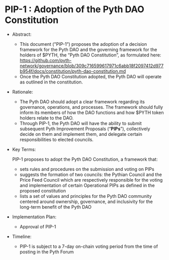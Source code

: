 # PIP-1 : Adoption of the Pyth DAO Constitution

- Abstract:
    - This document ("PIP-1”) proposes the adoption of a decision framework for the Pyth DAO and the governing framework for the holders of $PYTH, the “Pyth DAO Constitution”, as formulated here: https://github.com/pyth-network/governance/blob/309c716599617971c6abb18f2097412d977b954f/docs/constitution/pyth-dao-constitution.md
    - Once the Pyth DAO Constitution adopted, the Pyth DAO will operate as outlined in the constitution.

- Rationale:
    - The Pyth DAO should adopt a clear framework regarding its governance, operations, and processes. The framework should fully inform its members of how the DAO functions and how $PYTH token holders relate to the DAO.
    - Through PIP-1, the Pyth DAO will have the ability to submit subsequent Pyth Improvement Proposals (“**PIPs**”), collectively decide on them and implement them, and delegate certain responsibilities to elected councils.

- Key Terms:
    
    PIP-1 proposes to adopt the Pyth DAO Constitution, a framework that:
    
    - sets rules and procedures on the submission and voting on PIPs
    - suggests the formation of two councils: the Pythian Council and the Price Feed Council which are respectively responsible for the voting and implementation of certain Operational PIPs as defined in the proposed constitution
    - lists a set of values and principles for the Pyth DAO community centered around ownership, governance, and inclusivity for the long-term benefit of the Pyth DAO

- Implementation Plan:
    - Approval of PIP-1

- Timeline:
    - PIP-1 is subject to a 7-day on-chain voting period from the time of posting in the Pyth Forum
